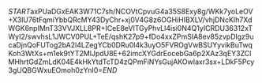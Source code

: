 $START$axPUaDGxEAK3W71C7sh/NCOVtCpvuG4a35S8Exy8g/WKk7yoLeOV+X3lU76tFqmiYbbQRcMY43DyChr+xj0V4G8z6OGHiHIBXLV/vhjDNcKIh7XdWGK6npIMnT33VVJXLL8PR+ICeE8eVlTGyPhvLl4isi0N4Q1yICRDU36312xTWyI2/swvhsL1JWCV0PUL+TeE/qshK27p9+fDo4xxZPmSIA8ev85zvpDlgz9ucaDjnQoFUTog2bA2l4LZegYCb0DRu0l4k3uyO5FVROgVwBSUYyvikBuTwqKoh3WtXs+m1ek9tYT2MlJpdU8E+62imcXYGdrEocebGa6p2XAz3qEY3ZClMHhrtGdZmLdK04E4kHkYtdTcTD4zQPmFiNYsGujAKOwIaxr3sx+LDkF5Pcy3gUQBGWxuEOmoh0zYnI0=$END$